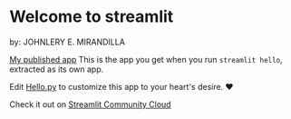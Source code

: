 # Welcome to streamlit

by: JOHNLERY E. MIRANDILLA

[My published app](https://musical-goldfish-wrg6wrpwpjgc5g74-8501.app.github.dev/)
This is the app you get when you run `streamlit hello`, extracted as its own app.

Edit [Hello.py](./Hello.py) to customize this app to your heart's desire. ❤️

Check it out on [Streamlit Community Cloud](https://st-hello-app.streamlit.app/)
